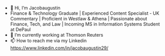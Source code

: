 - 👋 Hi, I’m Jacobaugustin
- Finance & Technology Graduate | Experienced Content Specialist - UK Commentary | Proficient in Westlaw & Athena | Passionate about Finance, Tech, and Law | Incoming MS in Information Systems Student at DePaul
- 🌱 I’m currently working at Thomson Reuters
- 📫 How to reach me via my Linkedin https://www.linkedin.com/in/jacobaugustin29/
<!---
Jacobaugustin/Jacobaugustin is a ✨ special ✨ repository because its `README.md` (this file) appears on your GitHub profile.
You can click the Preview link to take a look at your changes.
--->
